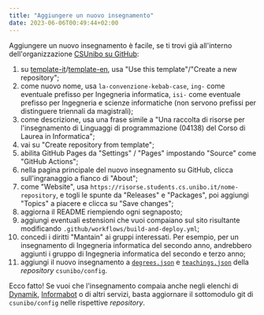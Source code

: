```yaml
---
title: "Aggiungere un nuovo insegnamento"
date: 2023-06-06T00:49:44+02:00
---
```


Aggiungere un nuovo insegnamento è facile, se ti trovi già all'interno
dell'organizzazione [CSUnibo su GitHub](https//github.com/csunibo):

1. su [template-it](https://github.com/csunibo/template-it)/[template-en](https://github.com/csunibo/template-en),
   usa "Use this template"/"Create a new repository";
2. come nuovo nome, usa `la-convenzione-kebab-case`, `ing-` come eventuale
   prefisso per Ingegneria informatica, `isi-` come eventuale prefisso per
   Ingegneria e scienze informatiche (non servono prefissi per distinguere
   triennali da magistrali);
3. come descrizione, usa una frase simile a "Una raccolta di risorse per
   l'insegnamento di Linguaggi di programmazione (04138) del Corso di Laurea in
   Informatica";
4. vai su "Create repository from template";
5. abilita GitHub Pages da "Settings" / "Pages" impostando "Source" come
   "GitHub Actions";
6. nella pagina principale del nuovo insegnamento su GitHub, clicca
   sull'ingranaggio a fianco di "About";
7. come "Website", usa `https://risorse.students.cs.unibo.it/nome-repository`,
   e togli le spunte da "Releases" e "Packages", poi aggiungi "Topics" a piacere
   e clicca su "Save changes";
8. aggiorna il README riempiendo ogni segnaposto;
9. aggiungi eventuali estensioni che vuoi compaiano sul sito risultante
   modificando `.github/workflows/build-and-deploy.yml`;
10. concedi i diritti "Mantain" ai gruppi interessati. Per esempio, per un
    insegnamento di Ingegneria informatica del secondo anno, andrebbero aggiunti
    i gruppo di Ingegneria informatica del secondo e terzo anno;
11. aggiungi il nuovo insegnamento a
    [`degrees.json`](https://github.com/csunibo/config/blob/main/degrees.json)
    e
    [`teachings.json`](https://github.com/csunibo/config/blob/main/teachings.json)
    della _repository_ `csunibo/config`.

Ecco fatto! Se vuoi che l'insegnamento compaia anche negli elenchi di
[Dynamik](https://github.com/csunibo/dinamik),
[Informabot](https://github.com/csunibo/informabot) o di altri servizi, basta
aggiornare il sottomodulo git di `csunibo/config` nelle rispettive
_repository_.
